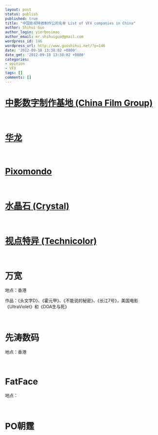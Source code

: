 ```yaml
---
layout: post
status: publish
published: true
title: "中国影视特效制作公司名单 List of VFX companies in China"
author: Shihui Guo
author_login: yierbosimao
author_email: mr.shihuiguo@gmail.com
wordpress_id: 146
wordpress_url: http://www.guoshihui.net/?p=146
date: '2012-09-18 13:38:02 +0800'
date_gmt: '2012-09-18 13:38:02 +0800'
categories:
- opinion
- VFX
tags: []
comments: []
---
```

<h1><span style="text-decoration: underline;">中影数字制作基地 (China Film Group)</span></h1>
<p>&nbsp;</p>
<h1><span style="text-decoration: underline;">华龙</span></h1>
<p>&nbsp;</p>
<h1><span style="text-decoration: underline;">Pixomondo</span></h1>
<p>&nbsp;</p>
<h1><span style="text-decoration: underline;">水晶石 (Crystal)</span></h1>
<p>&nbsp;</p>
<h1><span style="text-decoration: underline;">视点特异 (Technicolor)</span></h1>
<p>&nbsp;</p>
<h1>万宽</h1>
<p>地点：香港</p>
<p>作品：《头文字D》、《霍元甲》、《不能说的秘密》、《长江7号》，美国电影《UltraViolet》和《DOA生与死》</p>
<p>&nbsp;</p>
<h1>先涛数码</h1>
<p>地点：香港</p>
<p>&nbsp;</p>
<h1>FatFace</h1>
<p>地点：</p>
<p>&nbsp;</p>
<h1>PO朝霆</h1>
